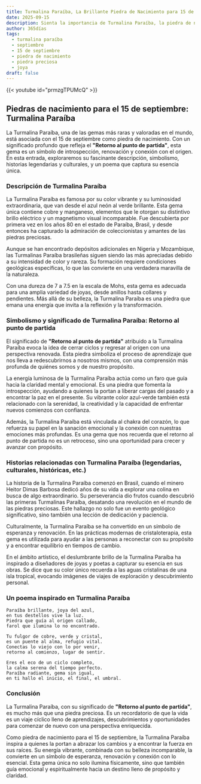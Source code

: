 ```yaml
---
title: Turmalina Paraíba, La Brillante Piedra de Nacimiento para 15 de septiembre
date: 2025-09-15
description: Sienta la importancia de Turmalina Paraíba, la piedra de nacimiento de 15 de septiembre que simboliza Retorno al punto de partida. Deje que su belleza y significado iluminen su día.
author: 365días
tags:
  - turmalina paraíba
  - septiembre
  - 15 de septiembre
  - piedra de nacimiento
  - piedra preciosa
  - joya
draft: false
---
```


{{< youtube id="prmzgTPUMcQ" >}}

## Piedras de nacimiento para el 15 de septiembre: Turmalina Paraíba

La Turmalina Paraíba, una de las gemas más raras y valoradas en el mundo, está asociada con el 15 de septiembre como piedra de nacimiento. Con un significado profundo que refleja el **"Retorno al punto de partida"**, esta gema es un símbolo de introspección, renovación y conexión con el origen. En esta entrada, exploraremos su fascinante descripción, simbolismo, historias legendarias y culturales, y un poema que captura su esencia única.

### Descripción de Turmalina Paraíba

La Turmalina Paraíba es famosa por su color vibrante y su luminosidad extraordinaria, que van desde el azul neón al verde brillante. Esta gema única contiene cobre y manganeso, elementos que le otorgan su distintivo brillo eléctrico y un magnetismo visual incomparable. Fue descubierta por primera vez en los años 80 en el estado de Paraíba, Brasil, y desde entonces ha capturado la admiración de coleccionistas y amantes de las piedras preciosas.

Aunque se han encontrado depósitos adicionales en Nigeria y Mozambique, las Turmalinas Paraíba brasileñas siguen siendo las más apreciadas debido a su intensidad de color y rareza. Su formación requiere condiciones geológicas específicas, lo que las convierte en una verdadera maravilla de la naturaleza.

Con una dureza de 7 a 7.5 en la escala de Mohs, esta gema es adecuada para una amplia variedad de joyas, desde anillos hasta collares y pendientes. Más allá de su belleza, la Turmalina Paraíba es una piedra que emana una energía que invita a la reflexión y la transformación.

### Simbolismo y significado de Turmalina Paraíba: Retorno al punto de partida

El significado de **"Retorno al punto de partida"** atribuido a la Turmalina Paraíba evoca la idea de cerrar ciclos y regresar al origen con una perspectiva renovada. Esta piedra simboliza el proceso de aprendizaje que nos lleva a redescubrirnos a nosotros mismos, con una comprensión más profunda de quiénes somos y de nuestro propósito.

La energía luminosa de la Turmalina Paraíba actúa como un faro que guía hacia la claridad mental y emocional. Es una piedra que fomenta la introspección, ayudando a quienes la portan a liberar cargas del pasado y a encontrar la paz en el presente. Su vibrante color azul-verde también está relacionado con la serenidad, la creatividad y la capacidad de enfrentar nuevos comienzos con confianza.

Además, la Turmalina Paraíba está vinculada al chakra del corazón, lo que refuerza su papel en la sanación emocional y la conexión con nuestras emociones más profundas. Es una gema que nos recuerda que el retorno al punto de partida no es un retroceso, sino una oportunidad para crecer y avanzar con propósito.

### Historias relacionadas con Turmalina Paraíba (legendarias, culturales, históricas, etc.)

La historia de la Turmalina Paraíba comenzó en Brasil, cuando el minero Heitor Dimas Barbosa dedicó años de su vida a explorar una colina en busca de algo extraordinario. Su perseverancia dio frutos cuando descubrió las primeras Turmalinas Paraíba, desatando una revolución en el mundo de las piedras preciosas. Este hallazgo no solo fue un evento geológico significativo, sino también una lección de dedicación y paciencia.

Culturalmente, la Turmalina Paraíba se ha convertido en un símbolo de esperanza y renovación. En las prácticas modernas de cristaloterapia, esta gema es utilizada para ayudar a las personas a reconectar con su propósito y a encontrar equilibrio en tiempos de cambio.

En el ámbito artístico, el deslumbrante brillo de la Turmalina Paraíba ha inspirado a diseñadores de joyas y poetas a capturar su esencia en sus obras. Se dice que su color único recuerda a las aguas cristalinas de una isla tropical, evocando imágenes de viajes de exploración y descubrimiento personal.

### Un poema inspirado en Turmalina Paraíba

```
Paraíba brillante, joya del azul,  
en tus destellos vive la luz.  
Piedra que guía al origen callado,  
farol que ilumina lo no encontrado.  

Tu fulgor de cobre, verde y cristal,  
es un puente al alma, refugio vital.  
Conectas lo viejo con lo por venir,  
retorno al comienzo, lugar de sentir.  

Eres el eco de un ciclo completo,  
la calma serena del tiempo perfecto.  
Paraíba radiante, gema sin igual,  
en ti hallo el inicio, el final, el umbral.  
```

### Conclusión

La Turmalina Paraíba, con su significado de **"Retorno al punto de partida"**, es mucho más que una piedra preciosa. Es un recordatorio de que la vida es un viaje cíclico lleno de aprendizajes, descubrimientos y oportunidades para comenzar de nuevo con una perspectiva enriquecida.

Como piedra de nacimiento para el 15 de septiembre, la Turmalina Paraíba inspira a quienes la portan a abrazar los cambios y a encontrar la fuerza en sus raíces. Su energía vibrante, combinada con su belleza incomparable, la convierte en un símbolo de esperanza, renovación y conexión con lo esencial. Esta gema única no solo ilumina físicamente, sino que también guía emocional y espiritualmente hacia un destino lleno de propósito y claridad.